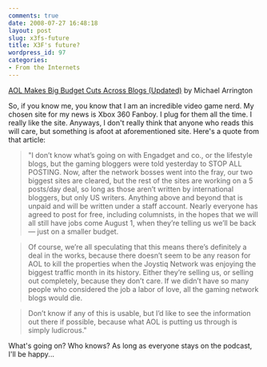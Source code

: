 ```yaml
---
comments: true
date: 2008-07-27 16:48:18
layout: post
slug: x3fs-future
title: X3F's future?
wordpress_id: 97
categories:
- From the Internets
---
```


[AOL Makes Big Budget Cuts Across Blogs (Updated)](http://www.techcrunch.com/2008/07/24/aol-makes-big-budget-cuts-across-blogs/) by Michael Arrington

So, if you know me, you know that I am an incredible video game nerd. My chosen site for my news is Xbox 360 Fanboy. I plug for them all the time. I really like the site. Anyways, I don't really think that anyone who reads this will care, but something is afoot at aforementioned site. Here's a quote from that article:

> "I don’t know what’s going on with Engadget and co., or the lifestyle blogs, but the gaming bloggers were told yesterday to STOP ALL POSTING. Now, after the network bosses went into the fray, our two biggest sites are cleared, but the rest of the sites are working on a 5 posts/day deal, so long as those aren’t written by international bloggers, but only US writers. Anything above and beyond that is unpaid and will be written under a staff account. Nearly everyone has agreed to post for free, including columnists, in the hopes that we will all still have jobs come August 1, when they’re telling us we’ll be back — just on a smaller budget.

> Of course, we’re all speculating that this means there’s definitely a deal in the works, because there doesn’t seem to be any reason for AOL to kill the properties when the Joystiq Network was enjoying the biggest traffic month in its history. Either they’re selling us, or selling out completely, because they don’t care. If we didn’t have so many people who considered the job a labor of love, all the gaming network blogs would die. 

> Don’t know if any of this is usable, but I’d like to see the information out there if possible, because what AOL is putting us through is simply ludicrous."

What's going on? Who knows? As long as everyone stays on the podcast, I'll be happy...
